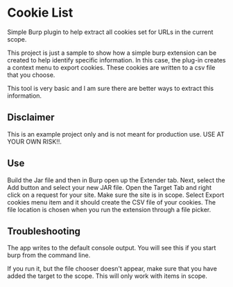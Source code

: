 # Cookie List
Simple Burp plugin to help extract all cookies set for URLs in the current scope.

This project is just a sample to show how a simple burp extension can be created to help identify specific information. In this case, the plug-in creates a context menu to export cookies. These cookies are written to a csv file that you choose.

This tool is very basic and I am sure there are better ways to extract this information. 

## Disclaimer
This is an example project only and is not meant for production use. USE AT YOUR OWN RISK!!.  

## Use
Build the Jar file and then in Burp open up the Extender tab. Next, select the Add button and select your new JAR file. Open the Target Tab and right click on a request for your site. Make sure the site is in scope. Select Export cookies menu item and it should create the CSV file of your cookies. The file location is chosen when you run the extension through a file picker. 

## Troubleshooting
The app writes to the default console output. You will see this if you start burp from the command line. 

If you run it, but the file chooser doesn't appear, make sure that you have added the target to the scope. This will only work with items in scope.

